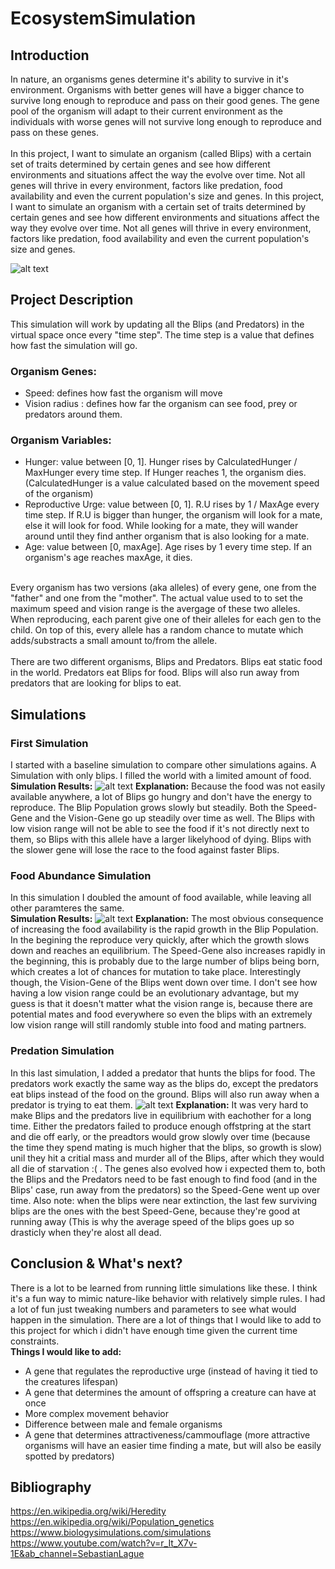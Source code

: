 # EcosystemSimulation

## Introduction

In nature, an organisms genes determine it's ability to survive in it's environment. Organisms with better genes will have a bigger chance to survive long enough to reproduce and pass on their good genes. The gene pool of the organism will adapt to their current environment as the individuals with worse genes will not survive long enough to reproduce and pass on these genes.<br/>
<br/>
In this project, I want to simulate an organism (called Blips) with a certain set of traits determined by certain genes and see how different environments and situations affect the way the evolve over time. Not all genes will thrive in every environment, factors like predation, food availability and even the current population's size and genes.
In this project, I want to simulate an organism with a certain set of traits determined by certain genes and see how different environments and situations affect the way they evolve over time. Not all genes will thrive in every environment, factors like predation, food availability and even the current population's size and genes.<br/>

![alt text](/ReadmeImages/Sim.gif)

## Project Description
This simulation will work by updating all the Blips (and Predators) in the virtual space once every "time step". The time step is a value that defines how fast the simulation will go. 

### Organism Genes:
- Speed: defines how fast the organism will move
- Vision radius : defines how far the organism can see food, prey or predators around them.
### Organism Variables:
- Hunger: value between [0, 1]. Hunger rises by CalculatedHunger / MaxHunger every time step. If Hunger reaches 1, the organism dies. (CalculatedHunger is a value calculated based on the movement speed of the organism)
- Reproductive Urge: value between [0, 1]. R.U rises by 1 / MaxAge every time step. If R.U is bigger than hunger, the organism will look for a mate, else it will look for food. While looking for a mate, they will wander around until they find anther organism that is also looking for a mate.
- Age: value between [0, maxAge]. Age rises by 1 every time step. If an organism's age reaches maxAge, it dies.
<br/>
Every organism has two versions (aka alleles) of every gene, one from the "father" and one from the "mother". The actual value used to to set the maximum speed and vision range is the avergage of these two alleles. When reproducing, each parent give one of their alleles for each gen to the child. On top of this, every allele has a random chance to mutate which adds/substracts a small amount to/from the allele.
<br/>
<br/>
There are two different organisms, Blips and Predators. Blips eat static food in the world. Predators eat Blips for food. Blips will also run away from predators that are looking for blips to eat.

## Simulations
### First Simulation
I started with a baseline simulation to compare other simulations agains. A Simulation with only blips. I filled the world with a limited amount of food. <br/>
**Simulation Results:**
![alt text](/ReadmeImages/FirstSimulation.png)
**Explanation:** Because the food was not easily available anywhere, a lot of Blips go hungry and don't have the energy to reproduce. The Blip Population grows slowly but steadily. Both the Speed-Gene and the Vision-Gene go up steadily over time as well. The Blips with low vision range will not be able to see the food if it's not directly next to them, so Blips with this allele have a larger likelyhood of dying. Blips with the slower gene will lose the race to the food against faster Blips.

### Food Abundance Simulation
In this simulation I doubled the amount of food available, while leaving all other paramteres the same. <br/>
**Simulation Results:**
![alt text](/ReadmeImages/FoodAbundance.png)
**Explanation:** The most obvious consequence of increasing the food availability is the rapid growth in the Blip Population. In the begining the reproduce very quickly, after which the growth slows down and reaches an equilibrium. The Speed-Gene also increases rapidly in the beginning, this is probably due to the large number of blips being born, which creates a lot of chances for mutation to take place. Interestingly though, the Vision-Gene of the Blips went down over time. I don't see how having a low vision range could be an evolutionary advantage, but my guess is that it doesn't matter what the vision range is, because there are potential mates and food everywhere so even the blips with an extremely low vision range will still randomly stuble into food and mating partners.

### Predation Simulation
In this last simulation, I added a predator that hunts the blips for food. The predators work exactly the same way as the blips do, except the predators eat blips instead of the food on the ground. Blips will also run away when a predator is trying to eat them.
![alt text](/ReadmeImages/PredationSimulation.png)
**Explanation:** It was very hard to make Blips and the predators live in equilibrium with eachother for a long time. Either the predators failed to produce enough offstpring at the start and die off early, or the preadtors would grow slowly over time (because the time they spend mating is much higher that the blips, so growth is slow) unil they hit a critial mass and murder all of the Blips, after which they would all die of starvation :( . The genes also evolved how i expected them to, both the Blips and the Predators need to be fast enough to find food (and in the Blips' case, run away from the predators) so the Speed-Gene went up over time. Also note: when the blips were near extinction, the last few surviving blips are the ones with the best Speed-Gene, because they're good at running away (This is why the average speed of the blips goes up so drasticly when they're alost all dead.

## Conclusion & What's next?
There is a lot to be learned from running little simulations like these. I think it's a fun way to mimic nature-like behavior with relatively simple rules. I had a lot of fun just tweaking numbers and parameters to see what would happen in the simulation. There are a lot of things that I would like to add to this project for which i didn't have enough time given the current time constraints. <br/>
**Things I would like to add:**
- A gene that regulates the reproductive urge (instead of having it tied to the creatures lifespan)
- A gene that determines the amount of offspring a creature can have at once
- More complex movement behavior
- Difference between male and female organisms
- A gene that determines attractiveness/cammouflage (more attractive organisms will have an easier time finding a mate, but will also be easily spotted by predators)

## Bibliography
https://en.wikipedia.org/wiki/Heredity \
https://en.wikipedia.org/wiki/Population_genetics \
https://www.biologysimulations.com/simulations \
https://www.youtube.com/watch?v=r_It_X7v-1E&ab_channel=SebastianLague 
